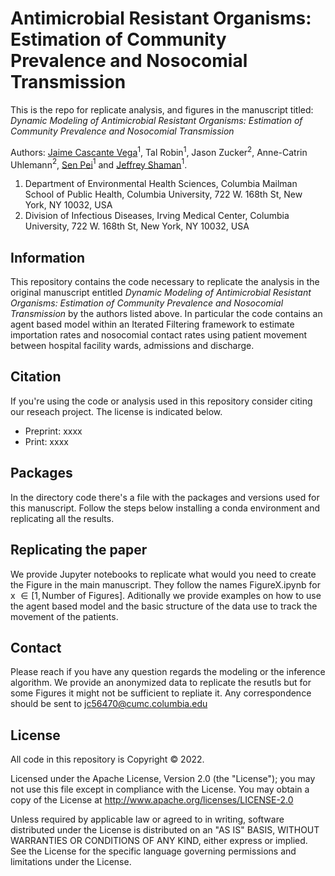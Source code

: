 # Antimicrobial Resistant Organisms: Estimation of Community Prevalence and Nosocomial Transmission

This is the repo for replicate analysis, and figures in the manuscript titled: *Dynamic Modeling of Antimicrobial Resistant Organisms: Estimation of Community Prevalence and Nosocomial Transmission* 

Authors: [Jaime Cascante Vega](https://github.com/ChaosDonkey06)$^1$, Tal Robin$^1$, Jason Zucker$^2$, Anne-Catrin Uhlemann$^2$, [Sen Pei](http://www.columbia.edu/~sp3449/)$^1$ and [Jeffrey Shaman](https://blogs.cuit.columbia.edu/jls106/)$^1$.

1. Department of Environmental Health Sciences, Columbia Mailman School of Public Health, Columbia University, 722 W. 168th St, New York, NY 10032, USA
2. Division of Infectious Diseases, Irving Medical Center, Columbia University, 722 W. 168th St, New York, NY 10032, USA

## Information

This repository contains the code necessary to replicate the analysis in the original manuscript entitled *Dynamic Modeling of Antimicrobial Resistant Organisms: Estimation of Community Prevalence and Nosocomial Transmission*  by the authors listed above. In particular the code contains an agent based model within an Iterated Filtering framework to estimate importation rates and nosocomial contact rates using patient movement between hospital facility wards, admissions and discharge.

## Citation
If you're using the code or analysis used in this repository consider citing our reseach project. The license is indicated below.

- Preprint: xxxx
- Print: xxxx

## Packages
In the directory code there's a file with the packages and versions used for this manuscript. Follow the steps below installing a conda environment and replicating all the results.

## Replicating the paper
We provide Jupyter notebooks to replicate what would you need to create the Figure in the main manuscript. They follow the names FigureX.ipynb for x $\in [1,\text{Number of Figures}]$. Aditionally we provide examples on how to use the agent based model and the basic structure of the data use to track the movement of the patients.

## Contact
Please reach if you have any question regards the modeling or the inference algorithm. We provide an anonymized data to replicate the resutls but for some Figures it might not be sufficient to repliate it. Any correspondence should be sent to jc56470@cumc.columbia.edu 

## License 

All code in this repository is Copyright © 2022.

Licensed under the Apache License, Version 2.0 (the "License"); you may not use this file except in compliance with the License. You may obtain a copy of the License at http://www.apache.org/licenses/LICENSE-2.0

Unless required by applicable law or agreed to in writing, software distributed under the License is distributed on an "AS IS" BASIS, WITHOUT WARRANTIES OR CONDITIONS OF ANY KIND, either express or implied. See the License for the specific language governing permissions and limitations under the License.
